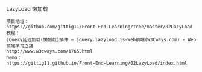 LazyLoad 懒加载

	项目地址：
	https://github.com/gittig11/Front-End-Learning/tree/master/02LazyLoad
	教程：
	jQuery延迟加载(懒加载)插件 – jquery.lazyload.js-Web前端(W3Cways.com) - Web前端学习之路
	http://www.w3cways.com/1765.html
	Demo：
	https://gittig11.github.io/Front-End-Learning/02LazyLoad/index.html
